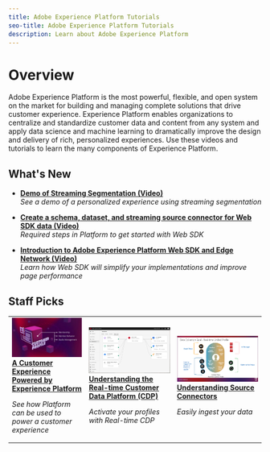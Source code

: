 ```yaml
---
title: Adobe Experience Platform Tutorials
seo-title: Adobe Experience Platform Tutorials
description: Learn about Adobe Experience Platform
---
```


# Overview

Adobe Experience Platform is the most powerful, flexible, and open system on the market for building and managing complete solutions that drive customer experience. Experience Platform enables organizations to centralize and standardize customer data and content from any system and apply data science and machine learning to dramatically improve the design and delivery of rich, personalized experiences. Use these videos and tutorials to learn the many components of Experience Platform.

## What's New

* **[Demo of Streaming Segmentation (Video)](/help/segments/streaming-segmentation-demo.md)**
    <br>
    *See a demo of a personalized experience using streaming segmentation*

* **[Create a schema, dataset, and streaming source connector for Web SDK data (Video)](/help/data-ingestion/web-sdk/create-a-schema-dataset-and-streaming-source-connector-for-web-sdk-data.md)**
    <br>
    *Required steps in Platform to get started with Web SDK*

* **[Introduction to Adobe Experience Platform Web SDK and Edge Network (Video)](/help/data-ingestion/web-sdk/introduction-to-web-sdk-and-edge-network.md)**
    <br>
    *Learn how Web SDK will simplify your implementations and improve page performance*


## Staff Picks

<table>
<tr>
  <td>
    <a href="intro-to-platform/a-customer-experience-powered-by-experience-platform.md">
      <img alt="A Customer Experience Powered by Experience Platform video" src="assets/thumb_A-Customer-Experience.jpg" />
    </a>
    <div>
      <a href="intro-to-platform/a-customer-experience-powered-by-experience-platform.md">
    <strong>A Customer Experience Powered by Experience Platform</strong>
    </a>
    </div>
    <p>
    <em>See how Platform can be used to power a customer experience</em>
    <p>
  </td>
  <td>
    <a href="rtcdp/understanding-the-real-time-customer-data-platform.md">
      <img alt="thumbnail image for the 'Understanding the Real-time Customer Data Platform' video" src="assets/thumb_RTCDP.png" />
    </a>
    <div>
      <a href="rtcdp/understanding-the-real-time-customer-data-platform.md">
    <strong>Understanding the Real-time Customer Data Platform (CDP)</strong>
    </a>
    </div>
    <p>
    <em>Activate your profiles with Real-time CDP</em>
    <p>
  </td>
  <td>
    <a href="data-ingestion/understanding-source-connectors.md">
      <img alt="thumbnail image for the 'Understanding Source connectors' video" src="assets/thumb_Sources.png" />
    </a>
    <div>
      <a href="data-ingestion/understanding-source-connectors.md">
    <strong>Understanding Source Connectors</strong>
    </a>
    </div>
    <p>
    <em>Easily ingest your data</em>
    <p>
  </td>
   <!--
   <td>
    <a href="data-ingestion/create-datasets-and-ingest-data.md">
      <img alt="thumbnail image for the 'Create Datasets and Ingest Data' video" src="assets/thumb_Create-Datasets-and-Ingest-Data.png" />
    </a>
    <div>
      <a href="data-ingestion/create-datasets-and-ingest-data.md">
    <strong>Create Datasets and Ingest Data</strong>
    </a>
    </div>
    <p>
    <em>Ingest your dataset.</em>
    <p>
  </td>
  <td>
    <a href="segments/create-segments.md">
      <img alt="thumbnail image for the 'Create Segments' video" src="assets/thumb_Create-Segments.png" />
    </a>
    <div>
      <a href="segments/create-segments.md">
    <strong>Create Segments</strong>
    </a>
    </div>
    <p>
    <em>Build segments based on your data.</em>
    <p>
  </td>-->
</tr>
</table>
